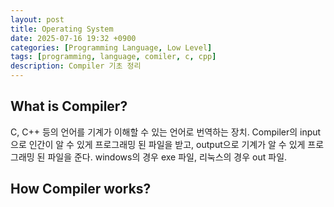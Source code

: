 ```yaml
---
layout: post
title: Operating System
date: 2025-07-16 19:32 +0900
categories: [Programming Language, Low Level]
tags: [programming, language, comiler, c, cpp]
description: Compiler 기초 정리
---
```


## What is Compiler?
C, C++ 등의 언어를 기계가 이해할 수 있는 언어로 번역하는 장치. Compiler의 input으로 인간이 알 수 있게 프로그래밍 된 파일을 받고, output으로 기계가 알 수 있게 프로그래밍 된 파일을 준다. windows의 경우 exe 파일, 리눅스의 경우 out 파일.

## How Compiler works?
